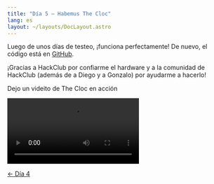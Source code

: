 ```yaml
---
title: "Día 5 — Habemus The Cloc"
lang: es
layout: ~/layouts/DocLayout.astro
---
```


Luego de unos días de testeo, ¡funciona perfectamente! De nuevo, el código está en [GitHub](https://github.com/JuanM04/the-cloc).

¡Gracias a HackClub por confiarme el hardware y a la comunidad de HackClub (además de a Diego y a Gonzalo) por ayudarme a hacerlo!

Dejo un videito de The Cloc en acción

![](/videos/the-cloc/working.mp4)

[&larr; Día 4](/docs/the-cloc/dia-4)
